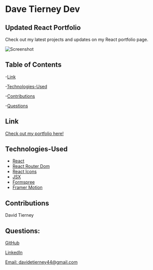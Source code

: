 # Dave Tierney Dev

## Updated React Portfolio

Check out my latest projects and updates on my React portfolio page.

![Screenshot](./src/assets/github_screenshot.png)

## Table of Contents

-[Link](#link)

-[Technologies-Used](#technologies-used)

-[Contributions](#contributions)

-[Questions](#questions)

## Link

[Check out my portfolio here!](https://davetierney.dev/)

## Technologies-Used

- [React](https://reactjs.org)
- [React Router Dom](https://v5.reactrouter.com/web/guides/quick-start)
- [React Icons](https://react-icons.github.io/react-icons/)
- [JSX](https://reactjs.org/docs/introducing-jsx.html)
- [Formspree](https://formspree.io/)
- [Framer Motion](https://www.framer.com/motion/)

## Contributions

David Tierney

## Questions:

[GitHub](https://github.com/daveshouse44)

[LinkedIn](https://www.linkedin.com/in/dave-tierney/)

[Email: davidetierney44@gmail.com](mailto:davidetierney44@gmail.com)
